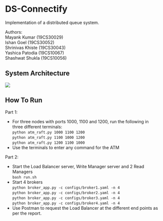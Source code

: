 # DS-Connectify

Implementation of a distributed queue system.

Authors:\
Mayank Kumar (19CS30029)\
Ishan Goel (19CS30052)\
Shrinivas Khiste (19CS30043)\
Yashica Patodia (19CS10067)\
Shashwat Shukla (19CS10056)

## System Architecture
![](./architecture.png)

## How To Run

Part 1:

- For three nodes with ports 1000, 1100 and 1200, run the following in three different terminals:\
`python atm_raft.py 1000 1100 1200`\
`python atm_raft.py 1100 1000 1200`\
`python atm_raft.py 1200 1100 1000`
- Use the terminals to enter any command for the ATM

Part 2:

- Start the Load Balancer server, Write Manager server and 2 Read Managers\
`bash run.sh`
- Start 4 brokers\
`python broker_app.py -c configs/broker1.yaml -n 4`\
`python broker_app.py -c configs/broker2.yaml -n 4`\
`python broker_app.py -c configs/broker3.yaml -n 4`\
`python broker_app.py -c configs/broker4.yaml -n 4`
- Use Postman to request the Load Balancer at the different end points as per the report. 
